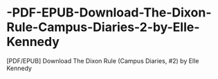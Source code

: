 # -PDF-EPUB-Download-The-Dixon-Rule-Campus-Diaries-2-by-Elle-Kennedy
[PDF/EPUB] Download The Dixon Rule (Campus Diaries, #2) by Elle Kennedy
